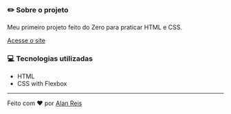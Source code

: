### :pencil2: Sobre o projeto
Meu primeiro projeto feito do Zero para praticar HTML e CSS.

[Acesse o site](https://github.com/alanreiss/simple-devsite)

### :computer: Tecnologias utilizadas
- HTML
- CSS with Flexbox
-------------------------------------------------------
Feito com :hearts: por [Alan Reis](https://github.com/alanreiss)

